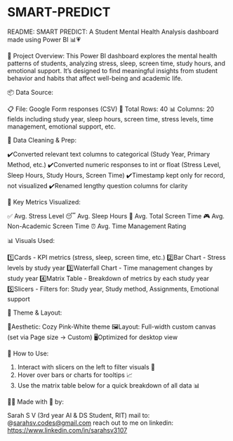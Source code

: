 # SMART-PREDICT
README: SMART PREDICT: A Student Mental Health Analysis dashboard made using Power BI 📊💗

📁 Project Overview:
This Power BI dashboard explores the mental health patterns of students, analyzing stress, sleep, screen time, study hours, and emotional support. It’s designed to find meaningful insights from student behavior and habits that affect well-being and academic life.


📦 Data Source:

📋 File: Google Form responses (CSV)
🧪 Total Rows: 40
📊 Columns: 20 fields including study year, sleep hours, screen time, stress levels, time management, emotional support, etc.

🧹 Data Cleaning & Prep:

✔️Converted relevant text columns to categorical (Study Year, Primary Method, etc.)
✔️Converted numeric responses to int or float (Stress Level, Sleep Hours, Study Hours, Screen Time)
✔️Timestamp kept only for record, not visualized
✔️Renamed lengthy question columns for clarity

🧠 Key Metrics Visualized:

✅ Avg. Stress Level
😴 Avg. Sleep Hours
📱 Avg. Total Screen Time
🎮 Avg. Non-Academic Screen Time
⏰ Avg. Time Management Rating

📊 Visuals Used:

1️⃣Cards - KPI metrics (stress, sleep, screen time, etc.)
2️⃣Bar Chart	- Stress levels by study year
3️⃣Waterfall Chart	- Time management changes by study year
4️⃣Matrix Table	- Breakdown of metrics by each study year
5️⃣Slicers	- Filters for: Study year, Study method, Assignments, Emotional support

🎨 Theme & Layout:

🌸Aesthetic: Cozy Pink-White theme
🖼Layout: Full-width custom canvas (set via Page size → Custom)
🖥Optimized for desktop view

📌 How to Use:

1. Interact with slicers on the left to filter visuals 🔄
2. Hover over bars or charts for tooltips 📈
3. Use the matrix table below for a quick breakdown of all data 📊

🧑‍💻 Made with 💖 by:

Sarah S V 
(3rd year AI & DS Student, RIT)
mail to: @sarahsv.codes@gmail.com 
reach out to me on linkedin:
https://www.linkedin.com/in/sarahsv3107
